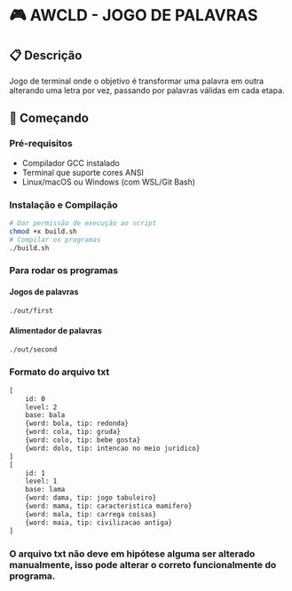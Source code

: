 # 🎮 AWCLD - JOGO DE PALAVRAS

## 📋 Descrição
Jogo de terminal onde o objetivo é transformar uma palavra em outra alterando uma letra por vez, passando por palavras válidas em cada etapa.

## 🚀 Começando

### Pré-requisitos
- Compilador GCC instalado
- Terminal que suporte cores ANSI
- Linux/macOS ou Windows (com WSL/Git Bash)

### Instalação e Compilação
```bash
# Dar permissão de execução ao script
chmod +x build.sh
# Compilar os programas
./build.sh
```
### Para rodar os programas
#### Jogos de palavras
```bash
./out/first
```
####  Alimentador de palavras
```bash
./out/second
```
### Formato do arquivo txt
```txt
[
	id: 0
	level: 2
	base: bala
	{word: bola, tip: redonda}
	{word: cola, tip: gruda}
	{word: colo, tip: bebe gosta}
	{word: dolo, tip: intencao no meio juridico}
]
[
	id: 1
	level: 1
	base: lama
	{word: dama, tip: jogo tabuleiro}
	{word: mama, tip: caracteristica mamifero}
	{word: mala, tip: carrega coisas}
	{word: maia, tip: civilizacao antiga}
]
```
### O arquivo txt não deve em hipótese alguma ser alterado manualmente, isso pode alterar o correto funcionalmente do programa.